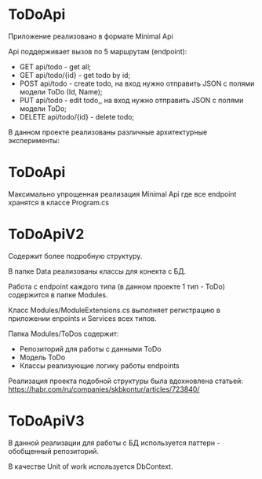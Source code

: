 # ToDoApi

Приложение реализовано в формате Minimal Api

Api поддерживает вызов по 5 маршрутам (endpoint):
- GET api/todo - get all;
- GET api/todo/{id} - get todo by id;
- POST api/todo - create todo, на вход нужно отправить JSON с полями модели ToDo (Id, Name);
- PUT api/todo - edit todo,, на вход нужно отправить JSON с полями модели ToDo;
- DELETE api/todo/{id} - delete todo; 

В данном проекте реализованы различные архитектурные эксперименты:

 # ToDoApi 
 Максимально упрощенная реализация Minimal Api где все endpoint хранятся в классе Program.cs

# ToDoApiV2
Содержит более подробную структуру. 

В папке Data реализованы классы для конекта с БД.

Работа с endpoint каждого типа (в данном проекте 1 тип - ToDo) содержится в папке Modules.

Класс Modules/ModuleExtensions.cs выполняет регистрацию в приложении enpoints и Services всех типов.

Папка Modules/ToDos содержит:
- Репозиторий для работы с данными ToDo
- Модель ToDo
- Классы реализующие логику работы endpoints 

Реализация проекта подобной структуры была вдохновлена статьей: https://habr.com/ru/companies/skbkontur/articles/723840/

# ToDoApiV3
В данной реализации для работы с БД используется паттерн - обобщенный репозиторий.

В качестве Unit of work используется DbContext.
